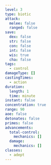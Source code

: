 ```yaml
---
level: 3
type: biotic
attack:
  melee: false
  ranged: false
save:
  dex: false
  str: false
  con: false
  int: false
  wis: true
  cha: false
tags:
  - control
damageType: []
castingTimes:
  - action
duration:
  length: 1
  time: minute
instant: false
concentration: true
range: 90
aoe: false
detonates: false
primes: false
advancements:
  total-control:
    mechanics: []
  damage:
    mechanics: []
classes:
  - adept
---
```

